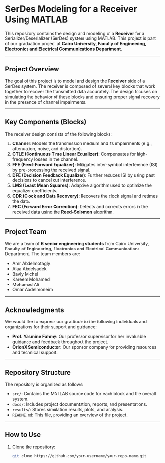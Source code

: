 # SerDes Modeling for a Receiver Using MATLAB

This repository contains the design and modeling of a **Receiver** for a Serializer/Deserializer (SerDes) system using MATLAB. This project is part of our graduation project at **Cairo University, Faculty of Engineering, Electronics and Electrical Communications Department**.

---

## Project Overview
The goal of this project is to model and design the **Receiver** side of a SerDes system. The receiver is composed of several key blocks that work together to recover the transmitted data accurately. The design focuses on simulating the behavior of these blocks and ensuring proper signal recovery in the presence of channel impairments.

---

## Key Components (Blocks)
The receiver design consists of the following blocks:
1. **Channel**: Models the transmission medium and its impairments (e.g., attenuation, noise, and distortion).
2. **CTLE (Continuous Time Linear Equalizer)**: Compensates for high-frequency losses in the channel.
3. **FFE (Feed-Forward Equalizer)**: Mitigates inter-symbol interference (ISI) by pre-processing the received signal.
4. **DFE (Decision Feedback Equalizer)**: Further reduces ISI by using past decisions to cancel out interference.
5. **LMS (Least Mean Squares)**: Adaptive algorithm used to optimize the equalizer coefficients.
6. **CDR (Clock and Data Recovery)**: Recovers the clock signal and retimes the data.
7. **FEC (Forward Error Correction)**: Detects and corrects errors in the received data using the **Reed-Solomon** algorithm.

---

## Project Team
We are a team of **6 senior engineering students** from Cairo University, Faculty of Engineering, Electronics and Electrical Communications Department. The team members are:
- Amr Abdelmotagly
- Alaa Abdelsadek
- Bavly Michel
- Kareem Mohamed
- Mohamed Ali
- Omar Abdelmoneim

---

## Acknowledgments
We would like to express our gratitude to the following individuals and organizations for their support and guidance:
- **Prof. Yasmine Fahmy**: Our professor supervisor for her invaluable guidance and feedback throughout the project.
- **OrionX Semiconductor**: Our sponsor company for providing resources and technical support.

---

## Repository Structure
The repository is organized as follows:
- `src/`: Contains the MATLAB source code for each block and the overall system.
- `docs/`: Includes project documentation, reports, and presentations.
- `results/`: Stores simulation results, plots, and analysis.
- `README.md`: This file, providing an overview of the project.

---

## How to Use
1. Clone the repository:
   ```bash
   git clone https://github.com/your-username/your-repo-name.git
